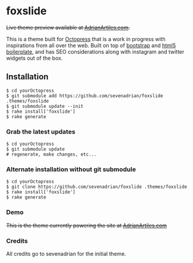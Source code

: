 # foxslide #

~~Live theme preview available at
[AdrianArtiles.com](http://www.AdrianArtiles.com).~~

This is a theme built for [Octopress](http://Octopress.org) that is a work in
progress with inspirations from all over the web. Built on top of
[bootstrap](http://twitter.github.com/bootstrap/) and
[html5 boilerplate](http://html5boilerplate.com/), and has SEO considerations
along with instagram and twitter widgets out of the box.

## Installation ##

````
$ cd yourOctopress
$ git submodule add https://github.com/sevenadrian/foxslide .themes/foxslide
$ git submodule update --init
$ rake install['foxslide']
$ rake generate
````

### Grab the latest updates ###

````
$ cd yourOctopress
$ git submodule update
# regenerate, make changes, etc...
````

### Alternate installation without git submodule ###
````
$ cd yourOctopress
$ git clone https://github.com/sevenadrian/foxslide .themes/foxslide
$ rake install['foxslide']
$ rake generate
````


### Demo ###

~~This is the theme currently powering the site at
[AdrianArtiles.com](http://www.AdrianArtiles.com)~~

### Credits ###
All credits go to sevenadrian for the initial theme.
